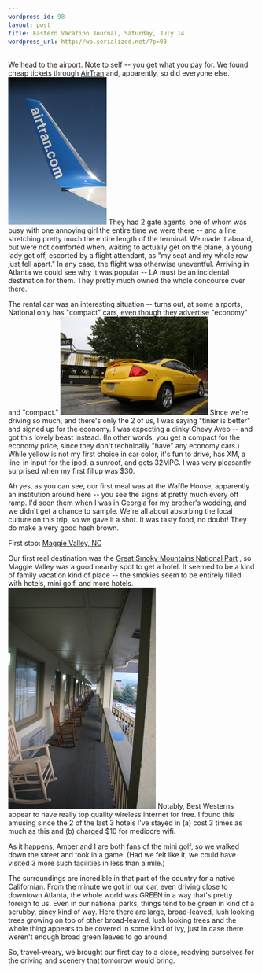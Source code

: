 ```yaml
--- 
wordpress_id: 98
layout: post
title: Eastern Vacation Journal, Saturday, July 14
wordpress_url: http://wp.serialized.net/?p=98
---
```

We head to the airport. Note to self -- you get what you pay for. We found cheap tickets through [AirTran](http://airtran.com/) and, apparently, so did everyone else. ![Airtran Logo](/images/2.jpg) They had 2 gate agents, one of whom was busy with one annoying girl the entire time we were there -- and a line stretching pretty much the entire length of the terminal. We made it aboard, but were not comforted when, waiting to actually get on the plane, a young lady got off, escorted by a flight attendant, as "my seat and my whole row just fell apart." In any case, the flight was otherwise uneventful.  Arriving in Atlanta we could see why it was popular -- LA must be an incidental destination for them. They pretty much owned the whole concourse over there.

The rental car was an interesting situation -- turns out, at some airports, National only has "compact" cars, even though they advertise "economy" and "compact." ![img](/images/3.jpg) Since we're driving so much, and there's only the 2 of us, I was saying "tinier is better" and signed up for the economy. I was expecting a dinky Chevy Aveo -- and got this lovely beast instead. (In other words, you get a compact for the economy price, since they don't technically "have" any economy cars.) While yellow is not my first choice in car color, it's fun to drive, has XM, a line-in input for the ipod, a sunroof, and gets 32MPG. I was very pleasantly surprised when my first fillup was $30.

Ah yes, as you can see, our first meal was at the Waffle House, apparently an institution around here -- you see the signs at pretty much every off ramp. I'd seen them when I was in Georgia for my brother's wedding, and we didn't get a chance to sample. We're all about absorbing the local culture on this trip, so we gave it a shot. It was tasty food, no doubt! They do make a very good hash brown.

First stop: [Maggie Valley, NC](http://maps.google.com/maps?f=q&hl=en&geocode=&q=maggie+valley%2C+nc&ie=UTF8&ll=35.659528%2C-83.373871&spn=0.614796%2C1.218109&z=10&iwloc=addr&om=1)

Our first real destination was the [Great Smoky Mountains National Part](http://www.nps.gov/grsm/) , so Maggie Valley was a good nearby spot to get a hotel. It seemed to be a kind of family vacation kind of place -- the smokies seem to be entirely filled with hotels, mini golf, and more hotels. ![Chillin on the porch with the rockers](/images/4.jpg) Notably, Best Westerns appear to have really top quality wireless internet for free. I found this amusing since the 2 of the last 3 hotels I've stayed in (a) cost 3 times as much as this and (b) charged $10 for mediocre wifi. 

As it happens, Amber and I are both fans of the mini golf, so we walked down the street and took in a game. (Had we felt like it, we could have visited 3 more such facilities in less than a mile.) 

The surroundings are incredible in that part of the country for a native Californian. From the minute we got in our car, even driving close to downtown Atlanta, the whole world was GREEN in a way that's pretty foreign to us. Even in our national parks, things tend to be green in kind of a scrubby, piney kind of way. Here there are large, broad-leaved, lush looking trees growing on top of other broad-leaved, lush looking trees and the whole thing appears to be covered in some kind of ivy, just in case there weren't enough broad green leaves to go around.

So, travel-weary, we brought our first day to a close, readying ourselves for the driving and scenery that tomorrow would bring.
